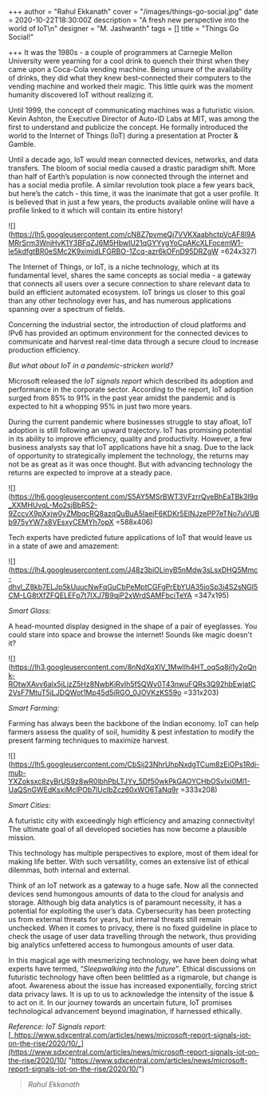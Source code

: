 +++
author = "Rahul Ekkanath"
cover = "/images/things-go-social.jpg"
date = 2020-10-22T18:30:00Z
description = "A fresh new perspective into the world of IoT\n"
designer = "M. Jashwanth"
tags = []
title = "Things Go Social!"

+++
It was the 1980s - a couple of programmers at Carnegie Mellon University were yearning for a cool drink to quench their thirst when they came upon a Coca-Cola vending machine. Being unsure of the availability of drinks, they did what they knew best-connected their computers to the vending machine and worked their magic. This little quirk was the moment humanity discovered IoT without realizing it.

Until 1999, the concept of communicating machines was a futuristic vision. Kevin Ashton, the Executive Director of Auto-ID Labs at MIT, was among the first to understand and publicize the concept. He formally introduced the world to the Internet of Things (IoT) during a presentation at Procter & Gamble.

Until a decade ago, IoT would mean connected devices, networks, and data transfers. The bloom of social media caused a drastic paradigm shift. More than half of Earth’s population is now connected through the internet and has a social media profile. A similar revolution took place a few years back, but here’s the catch - this time, it was the inanimate that got a user profile. It is believed that in just a few years, the products available online will have a profile linked to it which will contain its entire history!

![](https://lh5.googleusercontent.com/cN8Z7pvmeQj7VVKXaabhctpVcAF8l9AMRrSrm3WnjHvK1Y3BFqZJ6M5HbwlU21qGYYygYoCpAKcXLFocemW1-le5kdfgtBR0eSMc2K9ximidLFGRBO-1Zcq-azr6kOFnD95DRZgW =624x327)

The Internet of Things, or IoT, is a niche technology, which at its fundamental level, shares the same concepts as social media - a gateway that connects all users over a secure connection to share relevant data to build an efficient automated ecosystem. IoT brings us closer to this goal than any other technology ever has, and has numerous applications spanning over a spectrum of fields.

Concerning the industrial sector, the introduction of cloud platforms and IPv6 has provided an optimum environment for the connected devices to communicate and harvest real-time data through a secure cloud to increase production efficiency.

_But what about IoT in a pandemic-stricken world?_

Microsoft released the _IoT signals report_ which described its adoption and performance in the corporate sector. According to the report, IoT adoption surged from 85% to 91% in the past year amidst the pandemic and is expected to hit a whopping 95% in just two more years.

During the current pandemic where businesses struggle to stay afloat, IoT adoption is still following an upward trajectory. IoT has promising potential in its ability to improve efficiency, quality and productivity. However, a few business analysts say that IoT applications have hit a snag. Due to the lack of opportunity to strategically implement the technology, the returns may not be as great as it was once thought. But with advancing technology the returns are expected to improve at a steady pace.

  
![](https://lh6.googleusercontent.com/S5AY5MSrBWT3VFzrrQveBhEaTBk3l9q_XXMHUvqL-Mo2sjBbR52-9ZccvX9pXxjw0yZMbqcRQ8azqQuBuA5IaejF6KDKr5ElNJzePP7eTNo7uVUBb975yYW7x8VEsxyCEMYh7opX =588x406)

Tech experts have predicted future applications of IoT that would leave us in a state of awe and amazement:

  
  
![](https://lh4.googleusercontent.com/J48z3biOLinyB5nMdw3sLsxDHQ5Mmc-dhvl_Z8kb7ELJp5kUuucNwFqGuCbPeMptCGFgPrEbYUA35ioSp3i4S2sNGI5CM-LG8tXfZFQELEFp7t7IXJ7B9qjP2xWrdSAMFbciTeYA =347x195)

_Smart Glass:_

A head-mounted display designed in the shape of a pair of eyeglasses. You could stare into space and browse the internet! Sounds like magic doesn't it?

![](https://lh3.googleusercontent.com/8nNdXqXlV_1MwlIh4HT_oqSq8jl1y2oQnk-ROtwXAvv6alx5jLjzZ5Hz8NwbKjRvIh5f5QWv0T43nwuFQRs3Q92hbEwjatC2VsF7MtuT5jLJDQWot1Mp45d5iRGO_0JOVKzKS59o =331x203)

_Smart Farming:_

Farming has always been the backbone of the Indian economy. IoT can help farmers assess the quality of soil, humidity & pest infestation to modify the present farming techniques to maximize harvest.

![](https://lh5.googleusercontent.com/CbSij23NhrUhpNxdgTCum8zEiOPs1Rdi-mub-YXZoksxc8zyBrUS9z8wR0lbhPbLTJYv_5Df50wkPkGAOYCHbOSvIxi0Ml1-UaQSnGWEdKsxiMclPOb7lUcIbZcz60xWO6TaNq9r =333x208)

_Smart Cities:_

A futuristic city with exceedingly high efficiency and amazing connectivity! The ultimate goal of all developed societies has now become a plausible mission.

This technology has multiple perspectives to explore, most of them ideal for making life better. With such versatility, comes an extensive list of ethical dilemmas, both internal and external.

Think of an IoT network as a gateway to a huge safe. Now all the connected devices send humongous amounts of data to the cloud for analysis and storage. Although big data analytics is of paramount necessity, it has a potential for exploiting the user’s data. Cybersecurity has been protecting us from external threats for years, but internal threats still remain unchecked. When it comes to privacy, there is no fixed guideline in place to check the usage of user data travelling through the network, thus providing big analytics unfettered access to humongous amounts of user data.

In this magical age with mesmerizing technology, we have been doing what experts have termed, “_Sleepwalking into the future”_. Ethical discussions on futuristic technology have often been belittled as a rigmarole, but change is afoot. Awareness about the issue has increased exponentially, forcing strict data privacy laws. It is up to us to acknowledge the intensity of the issue & to act on it. In our journey towards an uncertain future, IoT promises technological advancement beyond imagination, if harnessed ethically.

_Reference: IoT Signals report:_ [_https://www.sdxcentral.com/articles/news/microsoft-report-signals-iot-on-the-rise/2020/10/_](https://www.sdxcentral.com/articles/news/microsoft-report-signals-iot-on-the-rise/2020/10/ "https://www.sdxcentral.com/articles/news/microsoft-report-signals-iot-on-the-rise/2020/10/")

> _Rahul Ekkanath_